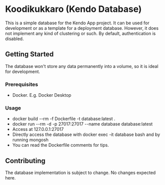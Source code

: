 # Koodikukkaro (Kendo Database)

This is a simple database for the Kendo App project.
It can be used for development or as a template for
a deployment database.  However, it does not implement
any kind of clustering or such.  By default, authentication
is disabled.

## Getting Started

The database won't store any data permanently into a volume,
so it is ideal for development.

### Prerequisites

- Docker. E.g. Docker Desktop

### Usage

- docker build --rm -f Dockerfile -t database:latest .
- docker run --rm -d -p 27017:27017 --name database database:latest
- Access at 127.0.0.1:27017
- Directly access the database with docker exec -it database bash
    and by running mongosh
- You can read the Dockerfile comments for tips.

## Contributing

The database implementation is subject to change. No changes
expected here.

